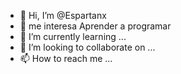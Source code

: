 - 👋 Hi, I’m @Espartanx
- 👀 me interesa  Aprender a programar 
- 🌱 I’m currently learning ...
- 💞️ I’m looking to collaborate on ...
- 📫 How to reach me ...

<!---
Espartanx/Espartanx is a ✨ special ✨ repository because its `README.md` (this file) appears on your GitHub profile.
You can click the Preview link to take a look at your changes.
--->
